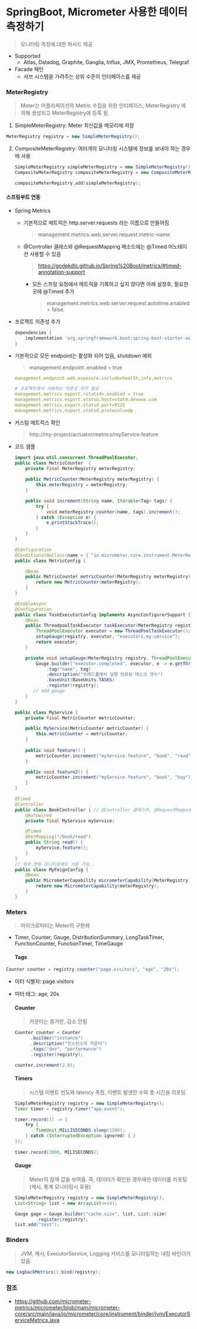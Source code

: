# SpringBoot, Micrometer 사용한 데이터 측정하기
> 모니터링 측정에 대한 파사드 제공 <br>

* Supported
  * Atlas, Datadog, Graphite, Ganglia, Influx, JMX, Prometheus, Telegraf
* Facade 패턴
  * 서브 시스템을 가려주는 상위 수준의 인터페이스를 제공

### MeterRegistry
> Meter는 어플리케이션의 Metric 수집을 위한 인터페이스, MeterRegistry 에 의해 생성되고 MeterRegistry에 등록 됨.
1. SimpleMeterRegistry: Meter 최신값을 메모리에 저장
```java
MeterRegistry registry = new SimpleMeterRegistry();
```

2. CompositeMeterRegistry: 여러개의 모니터링 시스템에 정보를 보내야 하는 경우에 사용
   ```java
   SimpleMeterRegistry simpleMeterRegistry = new SimpleMeterRegistry();
   CompositeMeterRegistry compositeMeterRegistry = new CompositeMeterRegistry();
   
   compositeMeterRegistry.add(simpleMeterRegistry);
   ```

#### 스프링부트 연동
* Spring Metrics
  * 기본적으로 메트릭은 http.server.requests 라는 이름으로 만들어짐
    > management.metrics.web.server.request.metric-name
  * @Controller 클래스와 @RequestMapping 메소드에는 @Timed 어노테이션 사용할 수 있음
    > https://godekdls.github.io/Spring%20Boot/metrics/#timed-annotation-support
    * 모든 스프링 요청에서 메트릭을 기록하고 싶지 않다면 아래 설정후, 필요한곳에 @Timed 추가
      > management.metrics.web.server.request.autotime.enabled = false
  
* 프로젝트 의존성 추가
  ```groovy
  dependencies {
      implementation 'org.springframework.boot:spring-boot-starter-actuator' // micrometer 포함
  }
  ```
* 기본적으로 모든 endpoint는 활성화 되어 있음, shutdown 예외
  > management.endpoint.<id>.enabled = true
    ```yaml
    management.endpoint.web.exposure.include=health,info,metrics
    
    # 프로젝트에서 사용하는 의존성 추가 필요
    management.metrics.export.<statsd>.enabled = true
    management.metrics.export.statsd.host=statd.devwue.com
    management.metrics.export.statsd.port=9125
    management.metrics.export.statsd.protocol=udp
    ```
* 커스텀 메트릭스 확인
  > http://my-project/actuator/metrics/myService.feature
  
* 코드 샘플
  ```java
  import java.util.concurrent.ThreadPoolExecutor;
  public class MetricCounter  {
      private final MeterRegistry meterRegistry;
    
      public MetricCounter(MeterRegistry meterRegistry) {
          this.meterRegistry = meterRegistry;
      }

      public void increment(String name, Iterable<Tag> tags) {
          try {
              void meterRegistry.counter(name, tags).increment();
          } catch (Exception e) {
              e.printStackTrace();
          }
      }
  }

  @Configuration
  @ConditionalOnClass(name = { "io.micrometer.core.instrument.MeterRegistry" })
  public class MetricConfig {

      @Bean
      public MetricCounter metricCounter(MeterRegistry meterRegistry) {
          return new MetricCounter(meterRegistry);
      }
  }
  
  @EnableAsync
  @Configuration
  public class TaskExecutorConfig implements AsyncConfigurerSupport { // 쓰레드풀 모니터링을 한다 치자.. 
      @Bean
      public ThreadpoolTaskExecutor taskExecutor(MeterRegistry registry) {
          ThreadPoolExecutor executor = new ThreadPoolTaskExecutor();
          setupGauge(registry, executor, "executors.my-service");
          return executor;
      }

      private void setupGauge(MeterRegistry registry, ThreadPoolExecutor executor, String tag) {
          Gauge.builder("executor.completed", executor, e -> e.getThreadPoolExecutor().getCompletedTaskCount())
              .tag("name", tag)
              .description("쓰레드풀에서 실행 완료된 태스크 갯수")
              .baseUnit(BaseUnits.TASKS)
              .register(registry);
         // add gauge
      }
  }

  public class MyService {
      private final MetricCounter metricCounter;

      public MyService(MetricCounter metricCounter) {
          this.metricCounter = metricCounter;
      }
      
      public void feature() {
          metricCounter.increment("myService.feature", "book", "read");
      }

      public void feature2() {
          metricCounter.increment("myService.feature", "book", "buy");
      }
  }
  
  @Timed
  @Controller
  public class BookController { // @Controller 클래스와, @RequestMapping 메소드
      @Autowired
      private final MyService myService;
  
      @Timed
      @GetMapping("/book/read")
      public String read() {
          myService.feature();
      }
  }
  // 외부 연동 모니터링에도 사용 가능..
  public class MyFeignConfig {
      @Bean
      public MicrometerCapability micrometerCapability(MeterRegistry meterRegistry) {
          return new MicrometerCapability(meterRegistry);
      } 
  }
  ```

### Meters
> 마이크로미터는 Meter의 구현체
* Timer, Counter, Gauge, DistributionSummary, LongTaskTimer, FunctionCounter, FunctionTimer, TimeGauge

  #### Tags
```java
Counter counter = registry.counter("page.visitors", "age", "20s");
```
* 미터 식별자: page.visitors
* 미터 태그: age, 20s

  #### Counter
  > 카운터는 증가만, 감소 안됨
  ```java
  Counter counter = Counter
        .builder("instance")
        .description("인스턴스의 카운터")
        .tags("dev", "performance")
        .register(registry);

  counter.increment(2.0);
  ```

  #### Timers
  > 시스템 이벤트 빈도와 latency 측정, 이벤트 발생한 수와 총 시간을 리포팅
  ```java
  SimpleMeterRegistry registry = new SimpleMeterRegistry();
  Timer timer = registry.timer("app.event");
  
  timer.record(() -> {
      try {
          TimeUnit.MILLISECONDS.sleep(1500);
      } catch (InterruptedException ignored) { }
  });
   
  timer.record(3000, MILISECONDS);
  ```
  #### Gauge
  > Meter의 혅재 값을 보여줌. 즉, 데이터가 확인된 경우에만 데이터를 리포팅 (캐시, 통계 모니터링시 유용)
  ```java
  SimpleMeterRegistry registry = new SimpleMeterRegistry();
  List<String> list = new ArrayList<>(4);
  
  Gauge gage = Gauge.builder("cache.size", list, List::size)
          .register(registry);
  list.add("test");
  ```

### Binders
> JVM, 캐시, ExecutorService, Logging 서비스를 모니터링하는 내장 바인더가 있음.
```java
new LogbackMetrics().bind(registry);
```

### 참조
* https://github.com/micrometer-metrics/micrometer/blob/main/micrometer-core/src/main/java/io/micrometer/core/instrument/binder/jvm/ExecutorServiceMetrics.java
